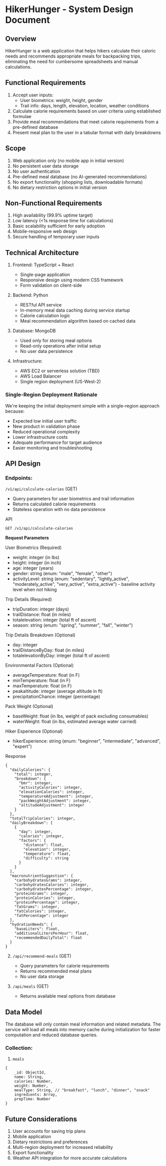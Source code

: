 # HikerHunger - System Design Document

## Overview
HikerHunger is a web application that helps hikers calculate their caloric needs and recommends appropriate meals for backpacking trips, eliminating the need for cumbersome spreadsheets and manual calculations.

## Functional Requirements
1. Accept user inputs:
   - User biometrics: weight, height, gender
   - Trail info: days, length, elevation, location, weather conditions
2. Calculate calorie requirements based on user criteria using established formulae
3. Provide meal recommendations that meet calorie requirements from a pre-defined database
4. Present meal plan to the user in a tabular format with daily breakdowns

## Scope
1. Web application only (no mobile app in initial version)
2. No persistent user data storage
3. No user authentication
4. Pre-defined meal database (no AI-generated recommendations)
5. No export functionality (shopping lists, downloadable formats)
6. No dietary restriction options in initial version

## Non-Functional Requirements
1. High availability (99.9% uptime target)
2. Low latency (<1s response time for calculations)
3. Basic scalability sufficient for early adoption
4. Mobile-responsive web design
5. Secure handling of temporary user inputs

## Technical Architecture
1. Frontend: TypeScript + React
   - Single-page application
   - Responsive design using modern CSS framework
   - Form validation on client-side

2. Backend: Python
   - RESTful API service
   - In-memory meal data caching during service startup
   - Calorie calculation logic
   - Meal recommendation algorithm based on cached data

3. Database: MongoDB
   - Used only for storing meal options
   - Read-only operations after initial setup
   - No user data persistence

4. Infrastructure: 
   - AWS EC2 or serverless solution (TBD)
   - AWS Load Balancer
   - Single region deployment (US-West-2)

### Single-Region Deployment Rationale
We're keeping the initial deployment simple with a single-region approach because:
- Expected low initial user traffic
- New product in validation phase
- Reduced operational complexity
- Lower infrastructure costs
- Adequate performance for target audience
- Easier monitoring and troubleshooting

## API Design
### Endpoints:

`/v1/api/calculate-calories` (GET)
*  Query parameters for user biometrics and trail information
* Returns calculated calorie requirements
* Stateless operation with no data persistence

API
```
GET /v1/api/calculate-calories
```

**Request Parameters**

User Biometrics (Required)
* weight: integer (in lbs)
* height: integer (in inch)
* age: integer (years)
* gender: string (enum: "male", "female", "other")
* activityLevel: string (enum: "sedentary", "lightly_active", "moderately_active", "very_active", "extra_active") - baseline activity level when not hiking

Trip Details (Required)
* tripDuration: integer (days)
* trailDistance: float (in miles)
* totalelevation: integer (total ft of ascent)
* season: string (enum: "spring", "summer", "fall", "winter")

Trip Details Breakdown (Optional)
* day: integer
* trailDistanceByDay: float (in miles)
* totalelevationByDay: integer (total ft of ascent)

Environmental Factors (Optional)
* averageTemperature: float (in F)
* minTemperature: float (in F)
* maxTemperature: float (in F)
* peakaltitude: integer (average altitude in ft)
* precipitationChance: integer (percentage)

Pack Weight (Optional)
* baseWeight: float (in lbs, weight of pack excluding consumables)
* waterWeight: float (in lbs, estimated average water carried)

Hiker Experience (Optional)
* hikerExperience: string (enum: "beginner", "intermediate", "advanced", "expert")

Response

```
{
  "dailyCalories": {
    "total": integer,
    "breakdown": {
      "bmr": integer,
      "activityCalories": integer,
      "elevationCalories": integer,
      "temperatureAdjustment": integer,
      "packWeightAdjustment": integer,
      "altitudeAdjustment": integer
    }
  },
  "totalTripCalories": integer,
  "dailyBreakdown": [
    {
      "day": integer,
      "calories": integer,
      "factors": {
        "distance": float,
        "elevation": integer,
        "temperature": float,
        "difficulty": string
      }
    }
  ],
  "macronutrientSuggestion": {
    "carbohydratesGrams": integer,
    "carbohydratesCalories": integer,
    "carbohydratesPercentage": integer,
    "proteinGrams": integer,
    "proteinCalories": integer,
    "proteinPercentage": integer,
    "fatGrams": integer,
    "fatCalories": integer,
    "fatPercentage": integer
  },
  "hydrationNeeds": {
    "baseLiters": float,
    "additionalLitersPerHour": float,
    "recommendedDailyTotal": float
  }
}

```

2. `/api/recommend-meals` (GET)
   - Query parameters for calorie requirements
   - Returns recommended meal plans
   - No user data storage

3. `/api/meals` (GET)
   - Returns available meal options from database

## Data Model
The database will only contain meal information and related metadata. The service will load all meals into memory cache during initialization for faster computation and reduced database queries.

### Collection:
1. `meals`

```
{
    _id: ObjectId,
    name: String,
    calories: Number,
    weight: Number,
    mealType: String, // "breakfast", "lunch", "dinner", "snack"
    ingredients: Array,
    prepTime: Number
}
```

## Future Considerations
1. User accounts for saving trip plans
2. Mobile application
3. Dietary restrictions and preferences
5. Multi-region deployment for increased reliability
4. Export functionality
6. Weather API integration for more accurate calculations
